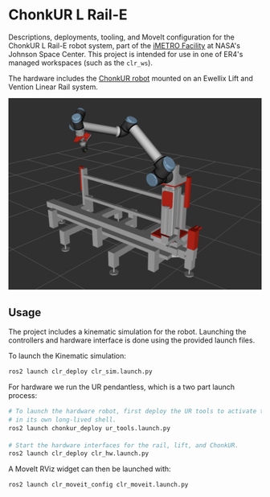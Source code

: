 # ChonkUR L Rail-E

Descriptions, deployments, tooling, and MoveIt configuration for the ChonkUR L Rail-E robot system,
part of the [iMETRO Facility](https://ntrs.nasa.gov/citations/20240013956) at NASA's Johnson Space Center.
This project is intended for use in one of ER4's managed workspaces (such as the `clr_ws`).

The hardware includes the [ChonkUR robot](chonkur/README.md) mounted on an Ewellix Lift and Vention Linear Rail system.

![alt text](./clr.png "CLR MockUp")

## Usage

The project includes a kinematic simulation for the robot.
Launching the controllers and hardware interface is done using the provided launch files.

To launch the Kinematic simulation:

```bash
ros2 launch clr_deploy clr_sim.launch.py
```

For hardware we run the UR pendantless, which is a two part launch process:

```bash
# To launch the hardware robot, first deploy the UR tools to activate the dashboard client
# in its own long-lived shell.
ros2 launch chonkur_deploy ur_tools.launch.py

# Start the hardware interfaces for the rail, lift, and ChonkUR.
ros2 launch clr_deploy clr_hw.launch.py
```

A MoveIt RViz widget can then be launched with:

```bash
ros2 launch clr_moveit_config clr_moveit.launch.py
```
